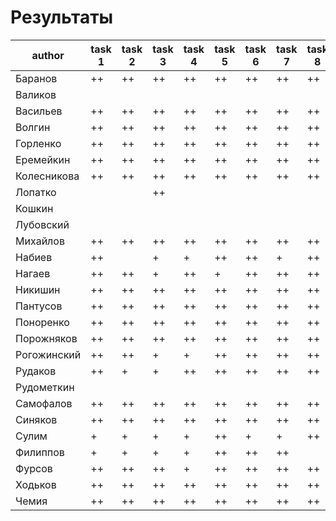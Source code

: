 # Результаты

|author|task 1|task 2|task 3|task 4|task 5|task 6|task 7|task 8|additional|
|---|---|---|---|---|---|---|---|---|---|
|Баранов|++|++|++|++|++|++|++|++|+|
|Валиков|   |   |   |   |   |   |   |   |   |
|Васильев|++|++|++|++|++|++|++|++|+|
|Волгин|++|++|++|++|++|++|++|++|   |
|Горленко|++|++|++|++|++|++|++|++|+|
|Еремейкин|++|++|++|++|++|++|++|++|+|
|Колесникова|++|++|++|++|++|++|++|++|   |
|Лопатко|   |   |++|   |   |   |   |   |   |
|Кошкин|   |   |   |   |   |   |   |   |   |
|Лубовский|   |   |   |   |   |   |   |   |   |
|Михайлов|++|++|++|++|++|++|++|++|+|
|Набиев|++|   |+|+|++|++|+|++|   |
|Нагаев|++|++|+|++|+|++|++|++|   |
|Никишин|++|++|++|++|++|++|++|++|+|
|Пантусов|++|++|++|++|++|++|++|++|   |
|Поноренко|++|++|++|++|++|++|++|++|+|
|Порожняков|++|++|++|++|++|++|++|++|   |
|Рогожинский|++|++|+|+|++|++|++|++|   |
|Рудаков|++|+|+|++|++|++|++|++|   |
|Рудометкин|   |   |   |   |   |   |   |   |   |
|Самофалов|++|++|++|++|++|++|++|++|+|
|Синяков|++|++|++|++|++|++|++|++|+|
|Сулим|+|+|+|+|++|+|+|++|   |
|Филиппов|+|+|+|+|++|++|++|   |   |
|Фурсов|++|++|++|+|++|++|++|++|   |
|Ходьков|++|++|++|++|++|++|++|++|+|
|Чемия|++|++|++|++|++|++|++|++|+|
